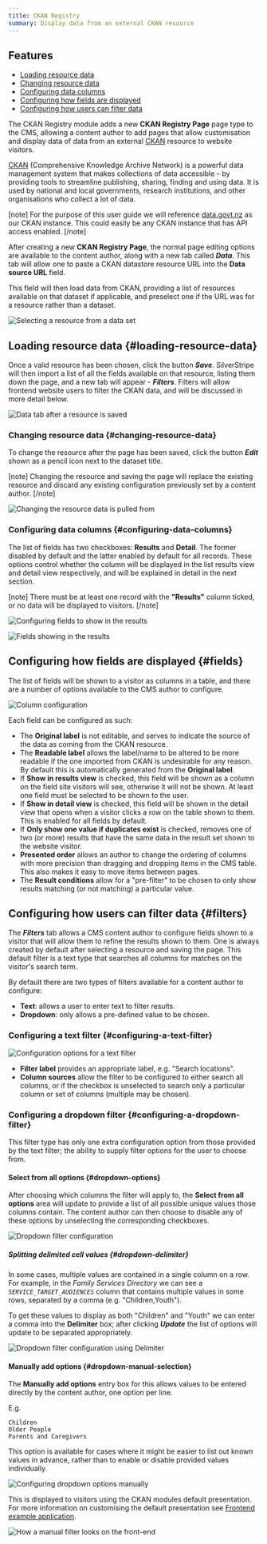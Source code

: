 ```yaml
---
title: CKAN Registry
summary: Display data from an external CKAN resource
---
```


## Features

* [Loading resource data](#loading-resource-data)
* [Changing resource data](#changing-resource-data)
* [Configuring data columns](#configuring-data-columns)
* [Configuring how fields are displayed](#fields)
* [Configuring how users can filter data](#filters)

The CKAN Registry module adds a new **CKAN Registry Page** page type to the CMS, allowing a content author to add
pages that allow customisation and display data of data from an external [CKAN](https://ckan.org/) resource to
website visitors.

[CKAN](https://ckan.org/) (Comprehensive Knowledge Archive Network) is a powerful data management system that makes collections of data accessible – by providing tools to streamline publishing, sharing, finding and using data. It is used by national and local governments, research institutions, and other organisations who collect a lot of data.

[note]
For the purpose of this user guide we will reference [data.govt.nz](https://catalogue.data.govt.nz) as our CKAN
instance. This could easily be any CKAN instance that has API access enabled.
[/note]

After creating a new **CKAN Registry Page**, the normal page editing options are available to the content author,
along with a new tab called **_Data_**. This tab will allow one to paste a CKAN datastore resource URL into the **Data
source URL** field.

This field will then load data from CKAN, providing a list of resources available on that dataset if applicable, and
preselect one if the URL was for a resource rather than a dataset.

![Selecting a resource from a data set](_images/resource-selection.png)

## Loading resource data {#loading-resource-data}

Once a valid resource has been chosen, click the button **_Save_**. SilverStripe will then import a list of all the
fields available on that resource, listing them down the page, and a new tab will appear - **_Filters_**. Filters
will allow frontend website users to filter the CKAN data, and will be discussed in more detail below.

![Data tab after a resource is saved](_images/populated-columns.png)

### Changing resource data {#changing-resource-data}

To change the resource after the page has been saved, click the button **_Edit_** shown as a pencil icon next to the
dataset title.

[note]
Changing the resource and saving the page will replace the existing resource and discard any existing configuration
previously set by a content author.
[/note]

![Changing the resource data is pulled from](_images/change-resource.png)

### Configuring data columns {#configuring-data-columns}

The list of fields has two checkboxes: **Results** and **Detail**. The former disabled by default and the latter
enabled by default for all records. These options control whether the column will be displayed in the list results
view and detail view respectively, and will be explained in detail in the next section.

[note]
There must be at least one record with the <strong>"Results"</strong> column ticked, or no data will be displayed to
visitors.
[/note]

![Configuring fields to show in the results](_images/in-results-enabled.png)

![Fields showing in the results](_images/in-results-enabled-frontend.png)

## Configuring how fields are displayed {#fields}

The list of fields will be shown to a visitor as columns in a table, and there are a number of options available to
the CMS author to configure.

![Column configuration](_images/configure-column.png)

Each field can be configured as such:

* The **Original label** is not editable, and serves to indicate the source of the data as coming from the CKAN
  resource.
* The **Readable label** allows the label/name to be altered to be more readable if the one imported from CKAN is
  undesirable for any reason. By default this is automatically generated from the **Original label**.
* If **Show in results view** is checked, this field will be shown as a column on the field site visitors will see,
  otherwise it will not be shown. At least one field must be selected to be shown to the user.
* If **Show in detail view** is checked, this field will be shown in the detail view that opens when a visitor clicks
  a row on the table shown to them. This is enabled for all fields by default.
* If **Only show one value if duplicates exist** is checked, removes one of two (or more) results that have the same
  data in the result set shown to the website visitor.
* **Presented order** allows an author to change the ordering of columns with more precision than dragging and
  dropping items in the CMS table. This also makes it easy to move items between pages.
* The **Result conditions** allow for a "pre-filter" to be chosen to only show results matching (or not matching) a
  particular value.

## Configuring how users can filter data {#filters}

The **_Filters_** tab allows a CMS content author to configure fields shown to a visitor that will allow them to refine
the results shown to them. One is always created by default after selecting a resource and saving the page. This default
filter is a text type that searches all columns for matches on the visitor's search term.

By default there are two types of filters available for a content author to configure:

* **Text**: allows a user to enter text to filter results.
* **Dropdown**: only allows a pre-defined value to be chosen.

### Configuring a text filter {#configuring-a-text-filter}

![Configuration options for a text filter](_images/text-filter-config.png)

* **Filter label** provides an appropriate label, e.g. "Search locations".
* **Column sources** allow the filter to be configured to either search all columns, or if the checkbox is unselected
  to search only a particular column or set of columns (multiple may be chosen).

### Configuring a dropdown filter {#configuring-a-dropdown-filter}

This filter type has only one extra configuration option from those provided by the text filter; the ability to supply
filter options for the user to choose from.

#### Select from all options {#dropdown-options}

After choosing which columns the filter will apply to, the **Select from all options** area will update to provide a
list of all possible unique values those columns contain. The content author can then choose to disable any of these
options by unselecting the corresponding checkboxes.

![Dropdown filter configuration](_images/dropdown-filter-config.png)

##### Splitting delimited cell values {#dropdown-delimiter}

In some cases, multiple values are contained in a single column on a row. For example, in the _Family Services
Directory_ we can see a _`SERVICE_TARGET_AUDIENCES`_ column that contains multiple values in some rows, separated by
a comma (e.g. "Children,Youth").

To get these values to display as both "Children" and "Youth" we can enter a comma into the **Delimiter** box; after
clicking **_Update_** the list of options will update to be separated appropriately.

![Dropdown filter configuration using Delimiter](_images/delimiter-use.png)

#### Manually add options {#dropdown-manual-selection}

The **Manually add options** entry box for this allows values to be entered directly by the content author, one
option per line.

E.g.

```
Children
Older People
Parents and Caregivers
```

This option is available for cases where it might be easier to list out known values in advance, rather than to
enable or disable provided values individually.

![Configuring dropdown options manually](_images/manual-dropdown.png)

This is displayed to visitors using the CKAN modules default presentation. For more information on customising the
default presentation see [Frontend example application](../frontend.md).

![How a manual filter looks on the front-end](_images/manual-dropdown-frontend.png)
